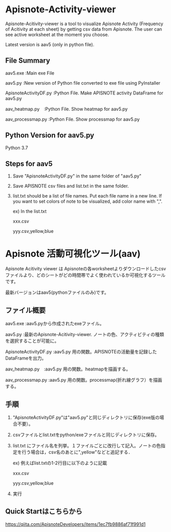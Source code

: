 # Apisnote-Activity-viewer
Apisnote-Acitivity-viewer is a tool to visualize Apisnote Activity (Frequency of Acitivity at each sheet) by getting csv data from Apisnote. The user can see active worksheet at the moment you choose.

Latest version is aav5 (only in python file). 


## File Summary
  aav5.exe   :Main exe File
  
  aav5.py    :New version of Python file converted to exe file using PyInstaller 
  
  ApisnoteActivityDF.py :Python File. Make APISNOTE activity DataFrame for aav5.py

  aav_heatmap.py　:Python File. Show heatmap for aav5.py

  aav_processmap.py :Python File. Show processmap for aav5.py


## Python Version for aav5.py
  Python 3.7

## Steps for aav5
1) Save "ApisnoteActivityDF.py" in the same folder of "aav5.py"
2) Save APISNOTE csv files and list.txt in the same folder.
3) list.txt should be a list of file names. Put each file name in a new line. If you want to set colors of note to be visualized, add color name with ",".

   ex) In the list.txt
    
    xxx.csv
    
    yyy.csv,yellow,blue

# Apisnote 活動可視化ツール(aav)
Apisnote Acitivity viewer は Apisnoteの各worksheetよりダウンロードしたcsvファイルより、どのシートがどの時間帯でよく使われているか可視化するツールです。

最新バージョンはaav5(pythonファイルのみ)です。


## ファイル概要
  aav5.exe   :aav5.pyから作成されたexeファイル。
 
  aav5.py    :最新のApisnote-Acitivity-viewer. ノートの色、アクティビティの種類を選択することが可能に。
 
  ApisnoteActivityDF.py :aav5.py 用の関数。APISNOTEの活動量を記録したDataFrameを出力。

  aav_heatmap.py　:aav5.py 用の関数。heatmapを描画する。

  aav_processmap.py :aav5.py 用の関数。processmap(折れ線グラフ）を描画する。

## 手順
1) "ApisnoteActivityDF.py"は"aav5.py"と同じディレクトリに保存(exe版の場合不要）。
2) csvファイルとlist.txtをpython/exeファイルと同じディレクトリに保存。
3) list.txt にファイル名を列挙。１ファイルごとに改行して記入。ノートの色指定を行う場合は，csv名のあとに",yellow"などと追記する．

   ex) 例えばlist.txtの1-2行目に以下のように記載
   
      xxx.csv
      
      yyy.csv,yellow,blue
4) 実行

## Quick Startはこちらから
https://qiita.com/ApisnoteDevelopers/items/1ec7fb9886af71f991d1
